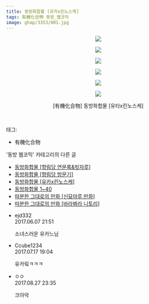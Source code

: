 ```yaml
---
title: 동방화합물 [유카x린노스케]
tags: 有機化合物 동방_웹코믹
image: ghap/3353/001.jpg
---
```

<div class="article">
<p style="text-align: center; clear: none; float: none;"><img src="{{ site.nasurl }}/ghap/3353/001.jpg"/></p>
<p style="text-align: center; clear: none; float: none;"><img src="{{ site.nasurl }}/ghap/3353/002.jpg"/></p>
<p style="text-align: center; clear: none; float: none;"><img src="{{ site.nasurl }}/ghap/3353/003.jpg"/></p>
<p style="text-align: center; clear: none; float: none;"><img src="{{ site.nasurl }}/ghap/3353/004.jpg"/></p>
<p style="text-align: center; clear: none; float: none;"><img src="{{ site.nasurl }}/ghap/3353/005.jpg"/></p>
<p style="text-align: center; clear: none; float: none;"><img src="{{ site.nasurl }}/ghap/3353/006.jpg"/></p>
<p style="text-align: center; clear: none; float: none;">[有機化合物] 동방화합물 [유타x린노스케]</p>
<p><br/></p>
</div><div class="tagTrail">
<p>태그: </p>
<ul>
<li>有機化合物</li>
</ul>
</div><div class="another">
<p>'동방 웹코믹' 카테고리의 다른 글</p>
<ul>
<li><a href="/2017-06-07-ghap_3355">동방화합물 [향림당 연문록&amp;빗자루]</a></li>
<li><a href="/2017-06-07-ghap_3354">동방화합물 [향림당 방문기]</a></li>
<li><a href="/2017-06-07-ghap_3353">동방화합물 [유카x린노스케]</a></li>
<li><a href="/2017-06-07-ghap_3352">동방화합물 1~40</a></li>
<li><a href="/2017-06-07-ghap_3351">따분한 그대로의 만화 [신묘마루 만화]</a></li>
<li><a href="/2017-06-06-ghap_3339">따분한 그대로의 만화 [바라봐라 니토리]</a></li>
</ul>
</div><div class="cb_module cb_fluid">
<div class="cb_wrt cb_profile">
<div class="comment">
<ul>
<li class="cb_thumb_off" id="comment15008378">
<div class="cb_comment_area">
<div class="cb_info_area">
<div class="cb_section">
<span class="cb_nick_name">ejd332</span>
</div>
<div class="cb_section">
<span class="cb_date">2017.06.07 21:51 </span>
</div>
</div>
<div class="cb_dsc_comment">
<p class="cb_dsc">
											소녀스러운 유카느님
										</p>
</div>
</div></li>
<li class="cb_thumb_off" id="comment15037890">
<div class="cb_comment_area">
<div class="cb_info_area">
<div class="cb_section">
<span class="cb_nick_name">Ccube1234</span>
</div>
<div class="cb_section">
<span class="cb_date">2017.07.17 19:04 </span>
</div>
</div>
<div class="cb_dsc_comment">
<p class="cb_dsc">
											유카맄ㅋㅋㅋ
										</p>
</div>
</div></li>
<li class="cb_thumb_off" id="comment15069997">
<div class="cb_comment_area">
<div class="cb_info_area">
<div class="cb_section">
<span class="cb_nick_name">ㅇㅇ</span>
</div>
<div class="cb_section">
<span class="cb_date">2017.08.27 23:35 </span>
</div>
</div>
<div class="cb_dsc_comment">
<p class="cb_dsc">
											크아악
										</p>
</div>
</div></li>
</ul>
</div>
</div><!-- commentList close -->
</div>